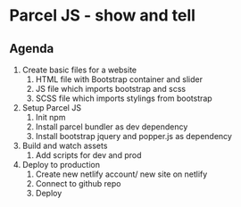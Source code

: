 # Parcel JS - show and tell
## Agenda
1. Create basic files for a website
    1. HTML file with Bootstrap container and slider
    2. JS file which imports bootstrap and scss
    3. SCSS file which imports stylings from bootstrap
2. Setup Parcel JS
    1. Init npm
    2. Install parcel bundler as dev dependency
    3. Install bootstrap jquery and popper.js as dependency
3. Build and watch assets
    1. Add scripts for dev and prod
4. Deploy to production
    1. Create new netlify account/ new site on netlify
    2. Connect to github repo
    3. Deploy
